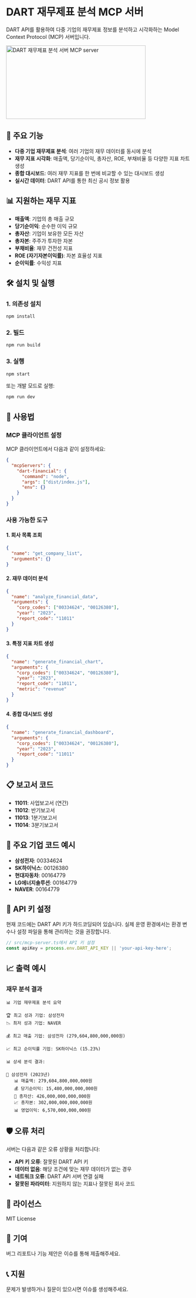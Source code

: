# DART 재무제표 분석 MCP 서버

DART API를 활용하여 다중 기업의 재무제표 정보를 분석하고 시각화하는 Model Context Protocol (MCP) 서버입니다.

<a href="https://glama.ai/mcp/servers/@keioseung/MCP">
  <img width="380" height="200" src="https://glama.ai/mcp/servers/@keioseung/MCP/badge" alt="DART 재무제표 분석 서버 MCP server" />
</a>

## 🚀 주요 기능

- **다중 기업 재무제표 분석**: 여러 기업의 재무 데이터를 동시에 분석
- **재무 지표 시각화**: 매출액, 당기순이익, 총자산, ROE, 부채비율 등 다양한 지표 차트 생성
- **종합 대시보드**: 여러 재무 지표를 한 번에 비교할 수 있는 대시보드 생성
- **실시간 데이터**: DART API를 통한 최신 공시 정보 활용

## 📊 지원하는 재무 지표

- **매출액**: 기업의 총 매출 규모
- **당기순이익**: 순수한 이익 규모
- **총자산**: 기업이 보유한 모든 자산
- **총자본**: 주주가 투자한 자본
- **부채비율**: 재무 건전성 지표
- **ROE (자기자본이익률)**: 자본 효율성 지표
- **순이익률**: 수익성 지표

## 🛠️ 설치 및 실행

### 1. 의존성 설치

```bash
npm install
```

### 2. 빌드

```bash
npm run build
```

### 3. 실행

```bash
npm start
```

또는 개발 모드로 실행:

```bash
npm run dev
```

## 🔧 사용법

### MCP 클라이언트 설정

MCP 클라이언트에서 다음과 같이 설정하세요:

```json
{
  "mcpServers": {
    "dart-financial": {
      "command": "node",
      "args": ["dist/index.js"],
      "env": {}
    }
  }
}
```

### 사용 가능한 도구

#### 1. 회사 목록 조회
```json
{
  "name": "get_company_list",
  "arguments": {}
}
```

#### 2. 재무 데이터 분석
```json
{
  "name": "analyze_financial_data",
  "arguments": {
    "corp_codes": ["00334624", "00126380"],
    "year": "2023",
    "report_code": "11011"
  }
}
```

#### 3. 특정 지표 차트 생성
```json
{
  "name": "generate_financial_chart",
  "arguments": {
    "corp_codes": ["00334624", "00126380"],
    "year": "2023",
    "report_code": "11011",
    "metric": "revenue"
  }
}
```

#### 4. 종합 대시보드 생성
```json
{
  "name": "generate_financial_dashboard",
  "arguments": {
    "corp_codes": ["00334624", "00126380"],
    "year": "2023",
    "report_code": "11011"
  }
}
```

## 📋 보고서 코드

- **11011**: 사업보고서 (연간)
- **11012**: 반기보고서
- **11013**: 1분기보고서
- **11014**: 3분기보고서

## 🏢 주요 기업 코드 예시

- **삼성전자**: 00334624
- **SK하이닉스**: 00126380
- **현대자동차**: 00164779
- **LG에너지솔루션**: 00164779
- **NAVER**: 00164779

## 🔑 API 키 설정

현재 코드에는 DART API 키가 하드코딩되어 있습니다. 실제 운영 환경에서는 환경 변수나 설정 파일을 통해 관리하는 것을 권장합니다.

```typescript
// src/mcp-server.ts에서 API 키 설정
const apiKey = process.env.DART_API_KEY || 'your-api-key-here';
```

## 📈 출력 예시

### 재무 분석 결과
```
📊 기업 재무제표 분석 요약

🏆 최고 성과 기업: 삼성전자
📉 최저 성과 기업: NAVER

💰 최고 매출 기업: 삼성전자 (279,604,800,000,000원)

📈 최고 순이익률 기업: SK하이닉스 (15.23%)

📊 상세 분석 결과:

🏢 삼성전자 (2023년)
   📊 매출액: 279,604,800,000,000원
   💰 당기순이익: 15,480,000,000,000원
   🏦 총자산: 426,000,000,000,000원
   📈 총자본: 302,000,000,000,000원
   📊 영업이익: 6,570,000,000,000원
```

## 🛡️ 오류 처리

서버는 다음과 같은 오류 상황을 처리합니다:

- **API 키 오류**: 잘못된 DART API 키
- **데이터 없음**: 해당 조건에 맞는 재무 데이터가 없는 경우
- **네트워크 오류**: DART API 서버 연결 실패
- **잘못된 파라미터**: 지원하지 않는 지표나 잘못된 회사 코드

## 📝 라이선스

MIT License

## 🤝 기여

버그 리포트나 기능 제안은 이슈를 통해 제출해주세요.

## 📞 지원

문제가 발생하거나 질문이 있으시면 이슈를 생성해주세요.